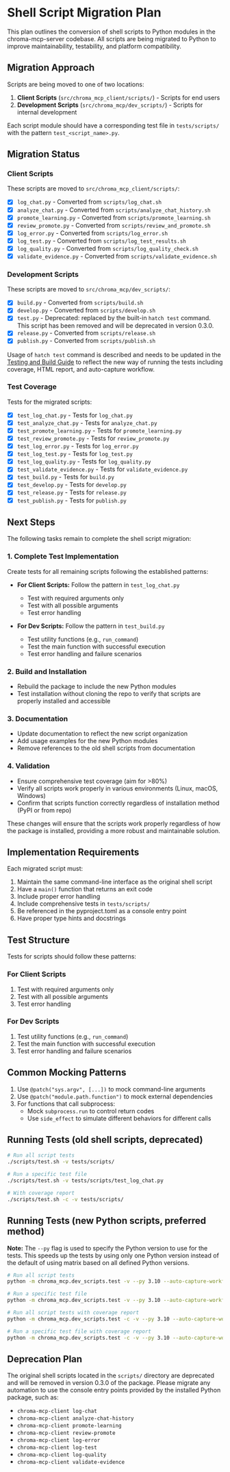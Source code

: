 # Shell Script Migration Plan

This plan outlines the conversion of shell scripts to Python modules in the chroma-mcp-server codebase. All scripts are being migrated to Python to improve maintainability, testability, and platform compatibility.

## Migration Approach

Scripts are being moved to one of two locations:

1. **Client Scripts** (`src/chroma_mcp_client/scripts/`) - Scripts for end users
2. **Development Scripts** (`src/chroma_mcp/dev_scripts/`) - Scripts for internal development

Each script module should have a corresponding test file in `tests/scripts/` with the pattern `test_<script_name>.py`.

## Migration Status

### Client Scripts

These scripts are moved to `src/chroma_mcp_client/scripts/`:

- [x] `log_chat.py` - Converted from `scripts/log_chat.sh`
- [x] `analyze_chat.py` - Converted from `scripts/analyze_chat_history.sh`
- [x] `promote_learning.py` - Converted from `scripts/promote_learning.sh`
- [x] `review_promote.py` - Converted from `scripts/review_and_promote.sh`
- [x] `log_error.py` - Converted from `scripts/log_error.sh`
- [x] `log_test.py` - Converted from `scripts/log_test_results.sh`
- [x] `log_quality.py` - Converted from `scripts/log_quality_check.sh`
- [x] `validate_evidence.py` - Converted from `scripts/validate_evidence.sh`

### Development Scripts

These scripts are moved to `src/chroma_mcp/dev_scripts/`:

- [x] `build.py` - Converted from `scripts/build.sh`
- [x] `develop.py` - Converted from `scripts/develop.sh`
- [x] `test.py` - Deprecated: replaced by the built-in `hatch test` command. This script has been removed and will be deprecated in version 0.3.0.
- [x] `release.py` - Converted from `scripts/release.sh`
- [x] `publish.py` - Converted from `scripts/publish.sh`

Usage of `hatch test` command is described and needs to be updated in the [Testing and Build Guide](../rules/testing-and-build-guide.md) to reflect the new way of running the tests including coverage, HTML report, and auto-capture workflow.

### Test Coverage

Tests for the migrated scripts:

- [x] `test_log_chat.py` - Tests for `log_chat.py`
- [x] `test_analyze_chat.py` - Tests for `analyze_chat.py`
- [x] `test_promote_learning.py` - Tests for `promote_learning.py`
- [x] `test_review_promote.py` - Tests for `review_promote.py`
- [x] `test_log_error.py` - Tests for `log_error.py`
- [x] `test_log_test.py` - Tests for `log_test.py`
- [x] `test_log_quality.py` - Tests for `log_quality.py`
- [x] `test_validate_evidence.py` - Tests for `validate_evidence.py`
- [x] `test_build.py` - Tests for `build.py`
- [x] `test_develop.py` - Tests for `develop.py`
- [x] `test_release.py` - Tests for `release.py`
- [x] `test_publish.py` - Tests for `publish.py`

## Next Steps

The following tasks remain to complete the shell script migration:

### 1. Complete Test Implementation

Create tests for all remaining scripts following the established patterns:

- **For Client Scripts:** Follow the pattern in `test_log_chat.py`
  - Test with required arguments only
  - Test with all possible arguments
  - Test error handling

- **For Dev Scripts:** Follow the pattern in `test_build.py`
  - Test utility functions (e.g., `run_command`)
  - Test the main function with successful execution
  - Test error handling and failure scenarios

### 2. Build and Installation

- Rebuild the package to include the new Python modules
- Test installation without cloning the repo to verify that scripts are properly installed and accessible

### 3. Documentation

- Update documentation to reflect the new script organization
- Add usage examples for the new Python modules
- Remove references to the old shell scripts from documentation

### 4. Validation

- Ensure comprehensive test coverage (aim for >80%)
- Verify all scripts work properly in various environments (Linux, macOS, Windows)
- Confirm that scripts function correctly regardless of installation method (PyPI or from repo)

These changes will ensure that the scripts work properly regardless of how the package is installed, providing a more robust and maintainable solution.

## Implementation Requirements

Each migrated script must:

1. Maintain the same command-line interface as the original shell script
2. Have a `main()` function that returns an exit code
3. Include proper error handling
4. Include comprehensive tests in `tests/scripts/`
5. Be referenced in the pyproject.toml as a console entry point
6. Have proper type hints and docstrings

## Test Structure

Tests for scripts should follow these patterns:

### For Client Scripts

1. Test with required arguments only
2. Test with all possible arguments
3. Test error handling

### For Dev Scripts

1. Test utility functions (e.g., `run_command`)
2. Test the main function with successful execution
3. Test error handling and failure scenarios

## Common Mocking Patterns

1. Use `@patch("sys.argv", [...])` to mock command-line arguments
2. Use `@patch("module.path.function")` to mock external dependencies
3. For functions that call subprocess:
   - Mock `subprocess.run` to control return codes
   - Use `side_effect` to simulate different behaviors for different calls

## Running Tests (old shell scripts, deprecated)

```bash
# Run all script tests
./scripts/test.sh -v tests/scripts/

# Run a specific test file
./scripts/test.sh -v tests/scripts/test_log_chat.py

# With coverage report
./scripts/test.sh -c -v tests/scripts/
```

## Running Tests (new Python scripts, preferred method)

**Note:** The `--py` flag is used to specify the Python version to use for the tests. This speeds up the tests by using only one Python version instead of the default of using matrix based on all defined Python versions.

```bash
# Run all script tests
python -m chroma_mcp.dev_scripts.test -v --py 3.10 --auto-capture-workflow tests/scripts/

# Run a specific test file
python -m chroma_mcp.dev_scripts.test -v --py 3.10 --auto-capture-workflow tests/scripts/test_log_chat.py

# Run all script tests with coverage report
python -m chroma_mcp.dev_scripts.test -c -v --py 3.10 --auto-capture-workflow tests/scripts/

# Run a specific test file with coverage report
python -m chroma_mcp.dev_scripts.test -c -v --py 3.10 --auto-capture-workflow tests/scripts/test_log_chat.py
```

## Deprecation Plan

The original shell scripts located in the `scripts/` directory are deprecated and will be removed in version 0.3.0 of the package. Please migrate any automation to use the console entry points provided by the installed Python package, such as:

- `chroma-mcp-client log-chat`
- `chroma-mcp-client analyze-chat-history`
- `chroma-mcp-client promote-learning`
- `chroma-mcp-client review-promote`
- `chroma-mcp-client log-error`
- `chroma-mcp-client log-test`
- `chroma-mcp-client log-quality`
- `chroma-mcp-client validate-evidence`
